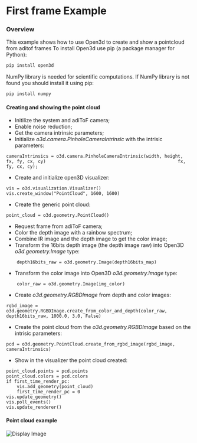 # First frame Example

### Overview
This example shows how to use Open3d to create and show a pointcloud from aditof frames 
To install Open3d use pip (a package manager for Python):

```python
pip install open3d
```


NumPy library is needed for scientific computations. 
If NumPy library is not found you should install it using pip: 

```python
pip install numpy
```

#### Creating and showing the point cloud

* Initilize the system and adiToF camera;
* Enable noise reduction;
* Get the camera intrinsic parameters;
* Initialize *o3d.camera.PinholeCameraIntrinsic* with the intrisic parameters:
```console
cameraIntrinsics = o3d.camera.PinholeCameraIntrinsic(width, height, fx, fy, cx, cy)                                                  fx, fy, cx, cy);
```
* Create and initialize open3D visualizer:
```console
vis = o3d.visualization.Visualizer()
vis.create_window("PointCloud", 1600, 1600)
```
* Create the generic point cloud:
```console
point_cloud = o3d.geometry.PointCloud()
```
* Request frame from adiToF camera;
* Color the depth image with a rainbow spectrum;
* Combine IR image and the depth image to get the color image;
* Transform the 16bits depth image (the depth image raw) into Open3D *o3d.geometry.Image* type:
```console
    depth16bits_raw = o3d.geometry.Image(depth16bits_map)
```
* Transform the color image into Open3D *o3d.geometry.Image* type:
```console
	color_raw = o3d.geometry.Image(img_color)
``` 
* Create *o3d.geometry.RGBDImage* from depth and color images:
```console
rgbd_image = o3d.geometry.RGBDImage.create_from_color_and_depth(color_raw, depth16bits_raw, 1000.0, 3.0, False)
```
* Create the point cloud from the *o3d.geometry.RGBDImage* based on the intrisic parameters:
```console
pcd = o3d.geometry.PointCloud.create_from_rgbd_image(rgbd_image, cameraIntrinsics)
```
* Show in the visualizer the point cloud created:
```console
point_cloud.points = pcd.points
point_cloud.colors = pcd.colors
if first_time_render_pc:
	vis.add_geometry(point_cloud)
    first_time_render_pc = 0
vis.update_geometry()
vis.poll_events()
vis.update_renderer()
```
#### Point cloud example
![Display Image](/doc/img/pointcloud_python.png)
